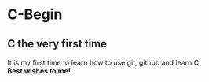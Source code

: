 # C-Begin
## C the very first time  

It is my first time to learn how to use git, github and learn C.     
**Best wishes to me!**
